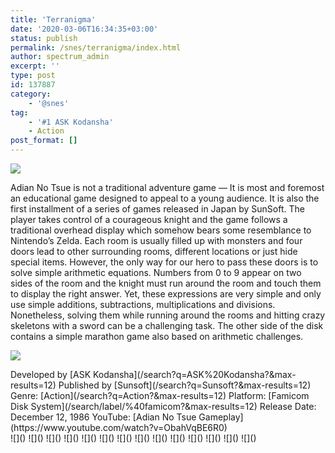 ```yaml
---
title: 'Terranigma'
date: '2020-03-06T16:34:35+03:00'
status: publish
permalink: /snes/terranigma/index.html
author: spectrum_admin
excerpt: ''
type: post
id: 137887
category:
    - '@snes'
tag:
    - '#1 ASK Kodansha'
    - Action
post_format: []
---
```


![](https://wsrv.nl/?url=https://images.launchbox-app.com/b0477edb-08ac-4d39-a962-6f5ece5f7dc9.jpg&output=webp&maxage=1d)

Adian No Tsue is not a traditional adventure game — It is most and foremost an educational game designed to appeal to a young audience. It is also the first installment of a series of games released in Japan by SunSoft. The player takes control of a courageous knight and the game follows a traditional overhead display which somehow bears some resemblance to Nintendo’s Zelda. Each room is usually filled up with monsters and four doors lead to other surrounding rooms, different locations or just hide special items. However, the only way for our hero to pass these doors is to solve simple arithmetic equations. Numbers from 0 to 9 appear on two sides of the room and the knight must run around the room and touch them to display the right answer. Yet, these expressions are very simple and only use simple additions, subtractions, multiplications and divisions. Nonetheless, solving them while running around the rooms and hitting crazy skeletons with a sword can be a challenging task. The other side of the disk contains a simple marathon game also based on arithmetic challenges.

![](https://wsrv.nl/?url=https://images.launchbox-app.com/899993d7-0195-405e-865e-5d9b5dfc218d.jpg&output=webp&maxage=1d)

<div class="game-info">Developed by [ASK Kodansha](/search?q=ASK%20Kodansha?&max-results=12)  
Published by [Sunsoft](/search?q=Sunsoft?&max-results=12)  
Genre: [Action](/search?q=Action?&max-results=12)  
Platform: [Famicom Disk System](/search/label/%40famicom?&amp;max-results=12)  
Release Date: December 12, 1986  
YouTube: [Adian No Tsue Gameplay](https://www.youtube.com/watch?v=ObahVqBE6R0)</div><div class="game-media">![]() ![]() ![]() ![]() ![]() ![]() ![]() ![]() ![]() ![]() ![]() ![]() ![]() ![]()</div>
